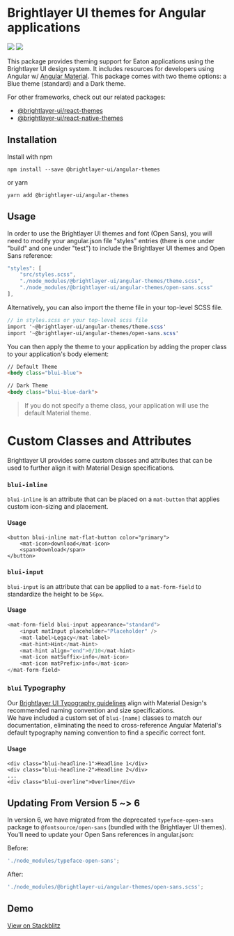 # Brightlayer UI themes for Angular applications

[![](https://img.shields.io/circleci/project/github/brightlayer-ui/angular-themes/master.svg?style=flat)](https://circleci.com/gh/brightlayer-ui/angular-themes/tree/master)
[![](https://img.shields.io/npm/v/@brightlayer-ui/angular-themes.svg?label=@brightlayer-ui/angular-themes&style=flat)](https://www.npmjs.com/package/@brightlayer-ui/angular-themes)

This package provides theming support for Eaton applications using the Brightlayer UI design system. It includes resources for developers using Angular w/ [Angular Material](https://www.npmjs.com/package/@angular/material). This package comes with two theme options: a Blue theme (standard) and a Dark theme.

For other frameworks, check out our related packages:

-   [@brightlayer-ui/react-themes](https://www.npmjs.com/package/@brightlayer-ui/react-themes)
-   [@brightlayer-ui/react-native-themes](https://www.npmjs.com/package/@brightlayer-ui/react-native-themes)

## Installation

Install with npm

```shell
npm install --save @brightlayer-ui/angular-themes
```

or yarn

```shell
yarn add @brightlayer-ui/angular-themes
```

## Usage

In order to use the Brightlayer UI themes and font (Open Sans), you will need to modify your angular.json file "styles" entries (there is one under "build" and one under "test") to include the Brightlayer UI themes and Open Sans reference:

```js
"styles": [
    "src/styles.scss",
    "./node_modules/@brightlayer-ui/angular-themes/theme.scss",
    "./node_modules/@brightlayer-ui/angular-themes/open-sans.scss"
],
```

Alternatively, you can also import the theme file in your top-level SCSS file.

```scss
// in styles.scss or your top-level scss file
import '~@brightlayer-ui/angular-themes/theme.scss'
import '~@brightlayer-ui/angular-themes/open-sans.scss'
```

You can then apply the theme to your application by adding the proper class to your application's body element:

```HTML
// Default Theme
<body class="blui-blue">

// Dark Theme
<body class="blui-blue-dark">
```

> If you do not specify a theme class, your application will use the default Material theme.

# Custom Classes and Attributes

Brightlayer UI provides some custom classes and attributes that can be used to further align it with Material Design specifications.

### `blui-inline`

`blui-inline` is an attribute that can be placed on a `mat-button` that applies custom icon-sizing and placement.

#### Usage

```
<button blui-inline mat-flat-button color="primary">
    <mat-icon>download</mat-icon>
    <span>Download</span>
</button>
```

### `blui-input`

`blui-input` is an attribute that can be applied to a `mat-form-field` to standardize the height to be `56px`.

#### Usage

```ts
<mat-form-field blui-input appearance="standard">
    <input matInput placeholder="Placeholder" />
    <mat-label>Legacy</mat-label>
    <mat-hint>Hint</mat-hint>
    <mat-hint align="end">0/10</mat-hint>
    <mat-icon matSuffix>info</mat-icon>
    <mat-icon matPrefix>info</mat-icon>
</mat-form-field>
```

### `blui` Typography

Our [Brightlayer UI Typography guidelines](https://brightlayer-ui.github.io/style/typography) align with Material Design's recommended naming convention and size specifications.   
We have included a custom set of `blui-[name]` classes to match our documentation, eliminating the need to cross-reference Angular Material's default typography naming convention to find a specific correct font. 

#### Usage

```
<div class="blui-headline-1">Headline 1</div>
<div class="blui-headline-2">Headline 2</div>
...
<div class="blui-overline">Overline</div>
````


## Updating From Version 5 ~> 6

In version 6, we have migrated from the deprecated `typeface-open-sans` package to `@fontsource/open-sans` (bundled with the Brightlayer UI themes). You'll need to update your Open Sans references in angular.json:

Before:

```js
'./node_modules/typeface-open-sans';

```

After:

```js
'./node_modules/@brightlayer-ui/angular-themes/open-sans.scss';

```

## Demo

[View on Stackblitz](https://stackblitz.com/github/brightlayer-ui/angular-showcase-demo/tree/master)
